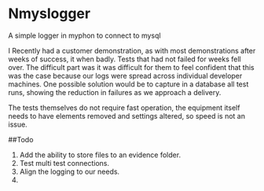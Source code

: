 # Nmyslogger
A simple logger in myphon to connect to mysql

I Recently had a customer demonstration, as with most demonstrations after weeks of success, it when badly. Tests that had not failed for weeks fell over. 
The difficult part was it was difficult for them to feel confident that this was the case because our logs were spread across individual developer machines.
One possible solution would be to capture in a database all test runs, showing the reduction in failures as we approach a delivery. 

The tests themselves do not require fast operation, the equipment itself needs to have elements removed and settings altered, so speed is not an issue.


##Todo

1. Add the ability to store files to an evidence folder.
2. Test multi test connections.
3. Align the logging to our needs.
4. 

